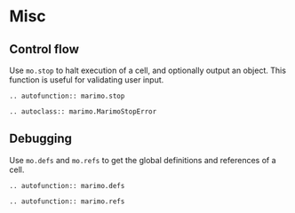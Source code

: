 # Misc

## Control flow
Use `mo.stop` to halt execution of a cell, and optionally output an object.
This function is useful for validating user input.

```{eval-rst}
.. autofunction:: marimo.stop
```

```{eval-rst}
.. autoclass:: marimo.MarimoStopError
```

## Debugging
Use `mo.defs` and `mo.refs` to get the global definitions and references of
a cell.

```{eval-rst}
.. autofunction:: marimo.defs
```

```{eval-rst}
.. autofunction:: marimo.refs
```

